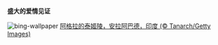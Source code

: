 
**盛大的爱情见证**

![bing-wallpaper](https://www.bing.com/th?id=OHR.TajMahalReflection_ZH-CN7498774173_1920x1080.jpg)
[阿格拉的泰姬陵，安拉阿巴德，印度 (© Tanarch/Getty Images)](https://www.bing.com/search?q=%E6%B3%B0%E5%A7%AC%E9%99%B5&amp;form=hpcapt&amp;mkt=zh-cn)
  